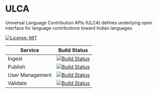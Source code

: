 # ULCA
Universal Language Contribution APIs (ULCA) defines underlying open interface for language contributions toward Indian languages.

[![License: MIT](https://img.shields.io/badge/License-MIT-yellow.svg)](https://opensource.org/licenses/MIT)

| Service | Build Status |
|---------| ----------- |
|  Ingest  |  [![Build Status](http://jenkins.idc.tarento.com/buildStatus/icon?job=ULCA%2FBuild%2Fingest)](http://jenkins.idc.tarento.com/job/ULCA/job/Build/job/ingest/) |
| Publish |[![Build Status](http://jenkins.idc.tarento.com/buildStatus/icon?job=ULCA%2FBuild%2Fpublish)](http://jenkins.idc.tarento.com/job/ULCA/job/Build/job/publish/)|
| User Management | [![Build Status](http://jenkins.idc.tarento.com/buildStatus/icon?job=ULCA%2FBuild%2Fuser-management)](http://jenkins.idc.tarento.com/job/ULCA/job/Build/job/user-management/) |
| Validate | [![Build Status](http://jenkins.idc.tarento.com/buildStatus/icon?job=ULCA%2FBuild%2Fvalidate)](http://jenkins.idc.tarento.com/job/ULCA/job/Build/job/validate/)|
